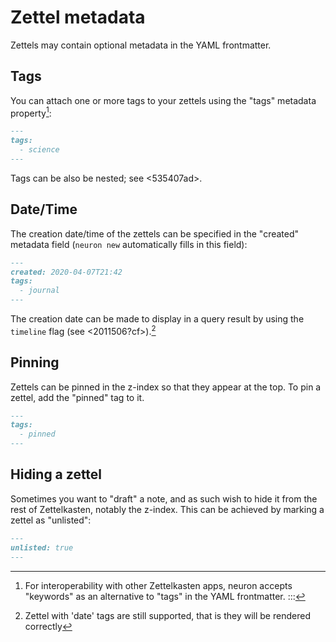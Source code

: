 # Zettel metadata

Zettels may contain optional metadata in the YAML frontmatter.

## Tags

You can attach one or more tags to your zettels using the "tags" metadata property[^kw]:

```markdown
---
tags:
  - science
---
```

Tags can be also be nested; see <535407ad>. 

[^kw]: For interoperability with other Zettelkasten apps, neuron accepts "keywords" as an alternative to "tags" in the YAML frontmatter.
:::

## Date/Time

The creation date/time of the zettels can be specified in the "created" metadata field (`neuron new` automatically fills in this field):

```markdown
---
created: 2020-04-07T21:42
tags:
  - journal
---
```

The creation date can be made to display in a query result by using the `timeline` flag (see <2011506?cf>).[^datetag]

## Pinning

Zettels can be pinned in the z-index so that they appear at the top. To pin a zettel, add the "pinned" tag to it.

```markdown
---
tags:
  - pinned 
---
```

## Hiding a zettel

Sometimes you want to "draft" a note, and as such wish to hide it from the rest of Zettelkasten, notably the z-index. This can be achieved by marking a zettel as "unlisted":

```markdown
---
unlisted: true 
---
```

[^datetag]: Zettel with 'date' tags are still supported, that is they will be rendered correctly